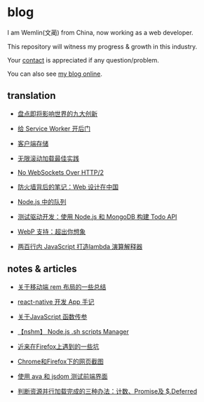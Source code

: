# blog

I am Wemlin(文蔺) from China, now working as a web developer. 

This repository will witness my progress & growth in this industry.

Your [contact](mailto:angusfu1126@qq.com) is appreciated if any question/problem.

You can also see [my blog online](https://segmentfault.com/blog/wemlin).

## translation

- [盘点即将影响世界的九大创新](translation/9-innovations-that-could-become-the-next-big-thing.md)

- [给 Service Worker 开后门](translation/backdoor-service-worker.md)

- [客户端存储](translation/client-side-storage.md)

- [无限滚动加载最佳实践](translation/infinite-scrolling-best-practices.md)

- [No WebSockets Over HTTP/2](translation/no-websockets-over-http2.md)

- [防火墙背后的笔记：Web 设计在中国](translation/notes-from-behind-the-firewall-the-state-of-web-design-in-china.md)

- [Node.js 中的队列](translation/queues-in-node.js.md)

- [测试驱动开发：使用 Node.js 和 MongoDB 构建 Todo API](translation/todo-api-with-unit-test.md)

- [WebP 支持：超出你想象](translation/webp-support.md)

- [两百行内 JavaScript 打造lambda 演算解释器](translation/writing-a-lambda-calculus-interpreter-in-javascript.md)

## notes & articles

- [关于移动端 rem 布局的一些总结](blog/about-rem-layout.md)

- [react-native 开发 App 手记](blog/app-with-react-native.md)

- [关于JavaScript 函数传参](blog/javascript-argument.md)

- [【nshm】 Node.js .sh scripts Manager](blog/Node.js-sh-scripts-Manager.md)

- [近来在Firefox上遇到的一些坑](blog/problems-with-firefox.md)

- [Chrome和Firefox下的网页截图](blog/screen-shot-upload.md)

- [使用 ava 和 jsdom 测试前端界面](blog/test-with-ava-jsdom.md)

- [判断资源并行加载完成的三种办法：计数、Promise及 $.Deferred](blog/when-are-all-resources-all-loaded.md)